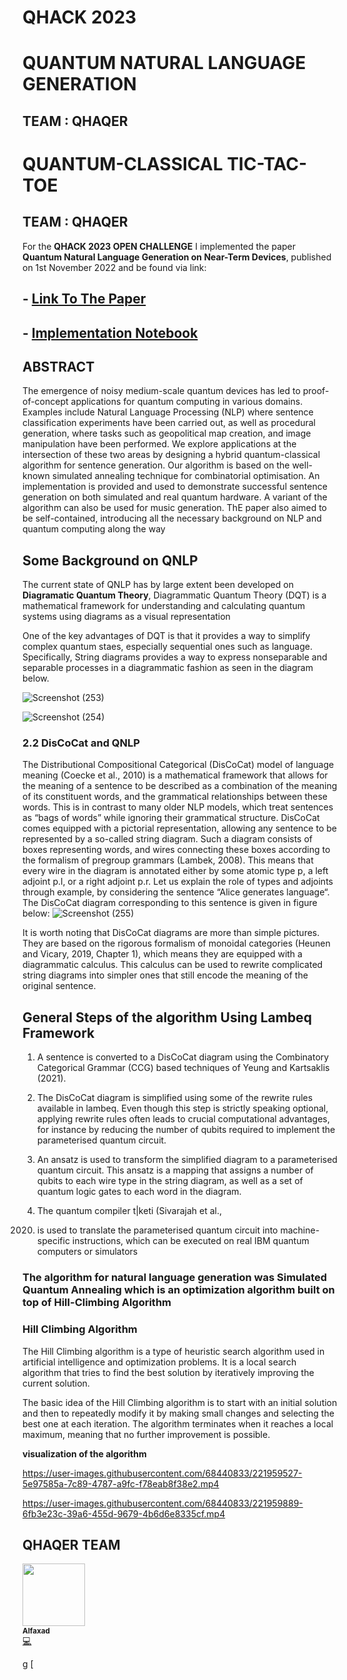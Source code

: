 # QHACK 2023



<p align="left">
  
</p>


# QUANTUM NATURAL LANGUAGE GENERATION

## TEAM : QHAQER


 



<p align="left">
  
</p>


# QUANTUM-CLASSICAL TIC-TAC-TOE

## TEAM : QHAQER


For the **QHACK 2023 OPEN CHALLENGE** I implemented the paper **Quantum Natural Language Generation on Near-Term Devices**, published on   1st November 2022 and be found via link: 
## - [Link To The Paper](https://arxiv.org/pdf/2211.00727.pdf)


## - [Implementation Notebook](https://github.com/Alfaxad/Quantum_Natural_Language_Generation/blob/main/Notebooks/Quantum_Natural_Language_Understanding_Main_Notebook.ipynb)


## ABSTRACT

The emergence of noisy medium-scale quantum devices has led to proof-of-concept applications for quantum computing in various domains. Examples include Natural Language
Processing (NLP) where sentence classification experiments have been carried out, as well
as procedural generation, where tasks such as
geopolitical map creation, and image manipulation have been performed. We explore applications at the intersection of these two areas
by designing a hybrid quantum-classical algorithm for sentence generation.
Our algorithm is based on the well-known simulated annealing technique for combinatorial
optimisation. An implementation is provided
and used to demonstrate successful sentence
generation on both simulated and real quantum
hardware. A variant of the algorithm can also
be used for music generation.
ThE paper also aimed to be self-contained, introducing all the necessary background on NLP and
quantum computing along the way




## Some  Background on QNLP
The current state of QNLP has by large extent been developed on **Diagramatic Quantum Theory**, Diagrammatic Quantum Theory (DQT) is a mathematical framework for understanding and calculating quantum systems using diagrams as a visual representation

One of the key advantages of DQT is that it provides a way to simplify complex quantum staes, especially sequential ones such as language. Specifically, String diagrams provides a way to express nonseparable and separable processes in a diagrammatic fashion as seen in the diagram below.

![Screenshot (253)](https://user-images.githubusercontent.com/68440833/221954392-cb494e25-c732-47c3-bb2f-dabd2578a7e5.png)

![Screenshot (254)](https://user-images.githubusercontent.com/68440833/221955560-86420fcb-ec90-49ab-84ff-1d6da9ad5ecb.png)


### 2.2 DisCoCat and QNLP
The Distributional Compositional Categorical (DisCoCat) model of language meaning (Coecke et al.,
2010) is a mathematical framework that allows for
the meaning of a sentence to be described as a combination of the meaning of its constituent words,
and the grammatical relationships between these
words. This is in contrast to many older NLP models, which treat sentences as “bags of words” while
ignoring their grammatical structure.
DisCoCat comes equipped with a pictorial representation, allowing any sentence to be represented
by a so-called string diagram. Such a diagram
consists of boxes representing words, and wires
connecting these boxes according to the formalism of pregroup grammars (Lambek, 2008). This
means that every wire in the diagram is annotated
either by some atomic type p, a left adjoint p.l, or
a right adjoint p.r. Let us explain the role of types
and adjoints through example, by considering the
sentence “Alice generates language“. The DisCoCat diagram corresponding to this sentence is given
in figure below:
![Screenshot (255)](https://user-images.githubusercontent.com/68440833/221956980-e20a3baf-0438-45d0-8241-a1af2afabec1.png)

It is worth noting that DisCoCat diagrams are
more than simple pictures. They are based on the
rigorous formalism of monoidal categories (Heunen and Vicary, 2019, Chapter 1), which means
they are equipped with a diagrammatic calculus.
This calculus can be used to rewrite complicated string diagrams into simpler ones that still encode
the meaning of the original sentence.




## General Steps of the algorithm Using Lambeq Framework



1. A sentence is converted to a DisCoCat diagram using the Combinatory Categorical
Grammar (CCG) based techniques of Yeung
and Kartsaklis (2021).

2. The DisCoCat diagram is simplified using
some of the rewrite rules available in lambeq. Even though this step is strictly speaking
optional, applying rewrite rules often leads to
crucial computational advantages, for instance
by reducing the number of qubits required to
implement the parameterised quantum circuit.

3. An ansatz is used to transform the simplified
diagram to a parameterised quantum circuit.
This ansatz is a mapping that assigns a number of qubits to each wire type in the string
diagram, as well as a set of quantum logic
gates to each word in the diagram.

4. The quantum compiler t|keti (Sivarajah et al.,
2020) is used to translate the parameterised quantum circuit into machine-specific instructions, which can be executed on real IBM quantum computers or simulators



### The algorithm for natural language generation was **Simulated Quantum Annealing** which is an optimization algorithm built on top of **Hill-Climbing Algorithm**

### Hill Climbing Algorithm
The Hill Climbing algorithm is a type of heuristic search algorithm used in artificial intelligence and optimization problems. It is a local search algorithm that tries to find the best solution by iteratively improving the current solution.

The basic idea of the Hill Climbing algorithm is to start with an initial solution and then to repeatedly modify it by making small changes and selecting the best one at each iteration. The algorithm terminates when it reaches a local maximum, meaning that no further improvement is possible.

**visualization of the algorithm**


https://user-images.githubusercontent.com/68440833/221959527-5e97585a-7c89-4787-a9fc-f78eab8f38e2.mp4








https://user-images.githubusercontent.com/68440833/221959889-6fb3e23c-39a6-455d-9679-4b6d6e8335cf.mp4








































## QHAQER TEAM





<tr>
    <td align="center"><a href="https://github.com/Alfaxad"><img src="https://github.com/Alfaxad.png" width="100px;" alt=""/><br /><sub><b>Alfaxad</b></sub></a><br /><a href="" title="Code">💻</a></td>
</tr>











g
[









